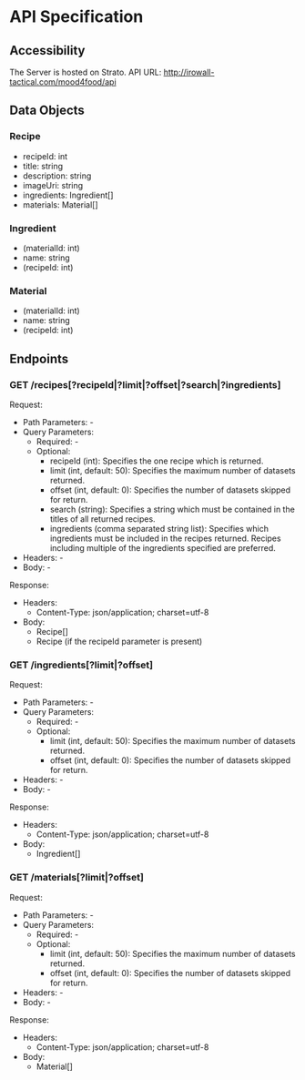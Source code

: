# API Specification

## Accessibility

The Server is hosted on Strato.
API URL: http://irowall-tactical.com/mood4food/api

## Data Objects

### Recipe
- recipeId: int
- title: string
- description: string
- imageUri: string
- ingredients: Ingredient[]
- materials: Material[]

### Ingredient
- (materialId: int)
- name: string
- (recipeId: int)

### Material
- (materialId: int)
- name: string
- (recipeId: int)

## Endpoints

### GET /recipes[?recipeId|?limit|?offset|?search|?ingredients]
Request:
- Path Parameters: -
- Query Parameters:
  - Required: -
  - Optional:
    - recipeId (int): Specifies the one recipe which is returned.
    - limit (int, default: 50): Specifies the maximum number of datasets returned.
    - offset (int, default: 0): Specifies the number of datasets skipped for return.
    - search (string): Specifies a string which must be contained in the titles of all returned recipes.
    - ingredients (comma separated string list): Specifies which ingredients must be included in the recipes returned. Recipes including multiple of the ingredients specified are preferred.
- Headers: -
- Body: -

Response:
- Headers:
  - Content-Type: json/application; charset=utf-8
- Body:
  - Recipe[]
  - Recipe (if the recipeId parameter is present)

### GET /ingredients[?limit|?offset]
Request:
- Path Parameters: -
- Query Parameters:
  - Required: -
  - Optional:
    - limit (int, default: 50): Specifies the maximum number of datasets returned.
    - offset (int, default: 0): Specifies the number of datasets skipped for return.
- Headers: -
- Body: -

Response:
- Headers:
  - Content-Type: json/application; charset=utf-8
- Body:
  - Ingredient[]

### GET /materials[?limit|?offset]
Request:
- Path Parameters: -
- Query Parameters:
  - Required: -
  - Optional:
    - limit (int, default: 50): Specifies the maximum number of datasets returned.
    - offset (int, default: 0): Specifies the number of datasets skipped for return.
- Headers: -
- Body: -

Response:
- Headers:
  - Content-Type: json/application; charset=utf-8
- Body:
  - Material[]
